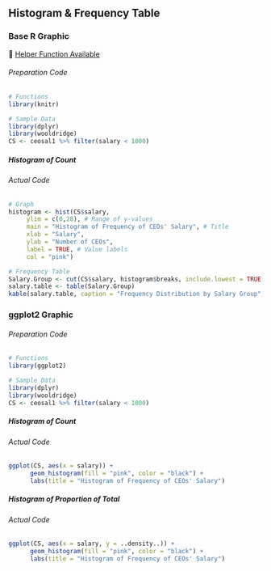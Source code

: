 ## Histogram & Frequency Table
### Base R Graphic
:white_heart: [Helper Function Available](../../[SC]-Descriptive-Analytics/[SC]-Data-Visualisation/[HF]-(Count)-Histogram-&-Frequency-Table.md)
###### Preparation Code
```r
# Functions
library(knitr)

# Sample Data
library(dplyr)
library(wooldridge)
CS <- ceosal1 %>% filter(salary < 1000)
```
##### Histogram of Count
###### Actual Code
```r
# Graph
histogram <- hist(CS$salary,
     ylim = c(0,28), # Range of y-values
     main = "Histogram of Frequency of CEOs' Salary", # Title
     xlab = "Salary",
     ylab = "Number of CEOs",
     label = TRUE, # Value labels
     col = "pink")

# Frequency Table
Salary.Group <- cut(CS$salary, histogram$breaks, include.lowest = TRUE, right = TRUE)
salary.table <- table(Salary.Group)
kable(salary.table, caption = "Frequency Distribution by Salary Group")
```
### ggplot2 Graphic
###### Preparation Code
```r
# Functions
library(ggplot2)

# Sample Data
library(dplyr)
library(wooldridge)
CS <- ceosal1 %>% filter(salary < 1000)
```
##### Histogram of Count
###### Actual Code
```r
ggplot(CS, aes(x = salary)) +
      geom_histogram(fill = "pink", color = "black") +
      labs(title = "Histogram of Frequency of CEOs' Salary")
```
##### Histogram of Proportion of Total
###### Actual Code
```r
ggplot(CS, aes(x = salary, y = ..density..)) +
      geom_histogram(fill = "pink", color = "black") +
      labs(title = "Histogram of Frequency of CEOs' Salary")
```
